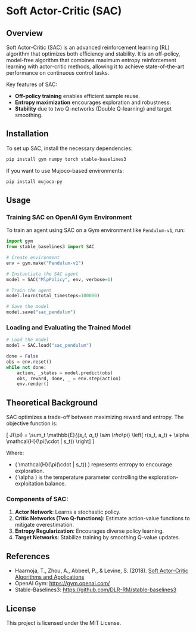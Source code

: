# Soft Actor-Critic (SAC)

## Overview
Soft Actor-Critic (SAC) is an advanced reinforcement learning (RL) algorithm that optimizes both efficiency and stability. It is an off-policy, model-free algorithm that combines maximum entropy reinforcement learning with actor-critic methods, allowing it to achieve state-of-the-art performance on continuous control tasks.

Key features of SAC:
- **Off-policy training** enables efficient sample reuse.
- **Entropy maximization** encourages exploration and robustness.
- **Stability** due to two Q-networks (Double Q-learning) and target smoothing.

## Installation
To set up SAC, install the necessary dependencies:

```bash
pip install gym numpy torch stable-baselines3
```

If you want to use Mujoco-based environments:

```bash
pip install mujoco-py
```

## Usage
### Training SAC on OpenAI Gym Environment
To train an agent using SAC on a Gym environment like `Pendulum-v1`, run:

```python
import gym
from stable_baselines3 import SAC

# Create environment
env = gym.make("Pendulum-v1")

# Instantiate the SAC agent
model = SAC("MlpPolicy", env, verbose=1)

# Train the agent
model.learn(total_timesteps=100000)

# Save the model
model.save("sac_pendulum")
```

### Loading and Evaluating the Trained Model

```python
# Load the model
model = SAC.load("sac_pendulum")

done = False
obs = env.reset()
while not done:
    action, _states = model.predict(obs)
    obs, reward, done, _ = env.step(action)
    env.render()
```

## Theoretical Background
SAC optimizes a trade-off between maximizing reward and entropy. The objective function is:

\[ J(\pi) = \sum_t \mathbb{E}_{(s_t, a_t) \sim \rho_\pi} \left[ r(s_t, a_t) + \alpha \mathcal{H}(\pi(\cdot | s_t)) \right] \]

Where:
- \( \mathcal{H}(\pi(\cdot | s_t)) \) represents entropy to encourage exploration.
- \( \alpha \) is the temperature parameter controlling the exploration-exploitation balance.

### Components of SAC:
1. **Actor Network**: Learns a stochastic policy.
2. **Critic Networks (Two Q-functions)**: Estimate action-value functions to mitigate overestimation.
3. **Entropy Regularization**: Encourages diverse policy learning.
4. **Target Networks**: Stabilize training by smoothing Q-value updates.

## References
- Haarnoja, T., Zhou, A., Abbeel, P., & Levine, S. (2018). [Soft Actor-Critic Algorithms and Applications](https://arxiv.org/abs/1812.05905)
- OpenAI Gym: https://gym.openai.com/
- Stable-Baselines3: https://github.com/DLR-RM/stable-baselines3

## License
This project is licensed under the MIT License.

